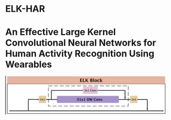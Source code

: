 # ELK-HAR
# An Effective Large Kernel Convolutional Neural Networks for Human Activity Recognition Using Wearables
![img text](https://github.com/MinghuiYao/ELK-HAR/blob/main/image.png)
